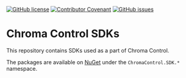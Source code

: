 [![GitHub license](https://img.shields.io/github/license/ChromaControl/SDK?style=for-the-badge&color=00bb00)](https://github.com/ChromaControl/SDK/blob/main/LICENSE.txt)
[![Contributor Covenant](https://img.shields.io/badge/Contributor%20Covenant-2.0-4baaaa?style=for-the-badge)](CODE_OF_CONDUCT.md)
[![GitHub issues](https://img.shields.io/github/issues/ChromaControl/SDK?style=for-the-badge)](https://github.com/ChromaControl/SDK/issues)

# Chroma Control SDKs
This repository contains SDKs used as a part of Chroma Control.

The packages are available on [NuGet](https://www.nuget.org/packages?q=ChromaControl.SDK&includeComputedFrameworks=true&prerel=true&sortby=relevance) under the `ChromaControl.SDK.*` namespace.
